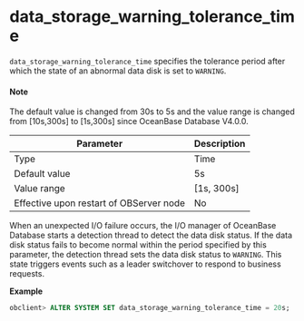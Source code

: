 # data_storage_warning_tolerance_time

`data_storage_warning_tolerance_time` specifies the tolerance period after which the state of an abnormal data disk is set to `WARNING`.

<main id="notice" type='explain'>
  <h4>Note</h4>
  <p>The default value is changed from 30s to 5s and the value range is changed from [10s,300s] to [1s,300s] since OceanBase Database V4.0.0. </p>
</main>

| Parameter | Description |
|------------------|---------------|
| Type | Time |
| Default value | 5s |
| Value range | \[1s, 300s] |
| Effective upon restart of OBServer node | No |



When an unexpected I/O failure occurs, the I/O manager of OceanBase Database starts a detection thread to detect the data disk status. If the data disk status fails to become normal within the period specified by this parameter, the detection thread sets the data disk status to `WARNING`. This state triggers events such as a leader switchover to respond to business requests.

**Example**

```sql
obclient> ALTER SYSTEM SET data_storage_warning_tolerance_time = 20s;
```
